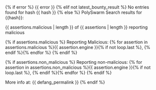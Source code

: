 {% if error %}
{{ error }}
{% elif not latest_bounty_result %}
No entries found for hash {{ hash }}
{% else %}
PolySwarm Search results for {{hash}}:

{{ assertions.malicious | length }} of {{ assertions | length }} reporting malicious

{% if assertions.malicious %}
Reporting Malicious: {% for assertion in assertions.malicious %}{{ assertion.engine }}{% if not loop.last %}, {% endif %}{% endfor %}
{% endif %} 

{% if assertions.non_malicious %}
Reporting non-malicious: {% for assertion in assertions.non_malicious %}{{ assertion.engine }}{% if not loop.last %}, {% endif %}{% endfor %}
{% endif %}

More info at: {{ defang_permalink }} 
{% endif %}
